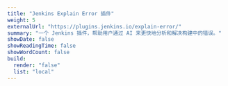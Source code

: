 ```yaml
---
title: "Jenkins Explain Error 插件"
weight: 5
externalUrl: "https://plugins.jenkins.io/explain-error/"
summary: "一个 Jenkins 插件，帮助用户通过 AI 来更快地分析和解决构建中的错误。"
showDate: false
showReadingTime: false
showWordCount: false
build:
  render: "false"
  list: "local"
---
```

